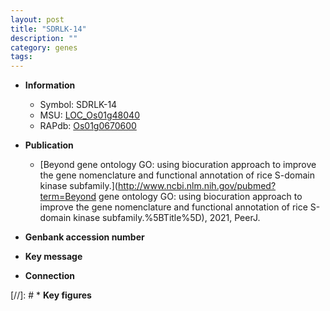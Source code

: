 ```yaml
---
layout: post
title: "SDRLK-14"
description: ""
category: genes
tags: 
---
```


* **Information**  
    + Symbol: SDRLK-14  
    + MSU: [LOC_Os01g48040](http://rice.uga.edu/cgi-bin/ORF_infopage.cgi?orf=LOC_Os01g48040)  
    + RAPdb: [Os01g0670600](http://rapdb.dna.affrc.go.jp/viewer/gbrowse_details/irgsp1?name=Os01g0670600)  

* **Publication**  
    + [Beyond gene ontology GO: using biocuration approach to improve the gene nomenclature and functional annotation of rice S-domain kinase subfamily.](http://www.ncbi.nlm.nih.gov/pubmed?term=Beyond gene ontology GO: using biocuration approach to improve the gene nomenclature and functional annotation of rice S-domain kinase subfamily.%5BTitle%5D), 2021, PeerJ.

* **Genbank accession number**  

* **Key message**  

* **Connection**  

[//]: # * **Key figures**  


